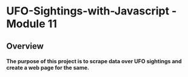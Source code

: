 # UFO-Sightings-with-Javascript - Module 11

## Overview

#### The purpose of this project is to scrape data over UFO sightings and create a web page for the same.


